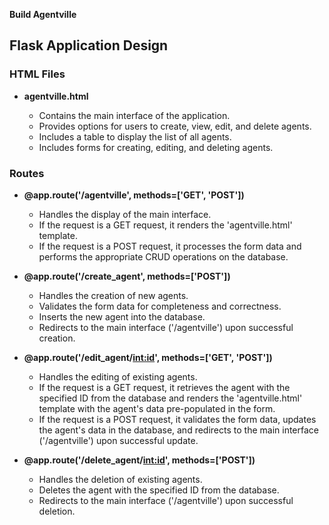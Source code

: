 **Build Agentville**

## Flask Application Design

### HTML Files

- **agentville.html**

   - Contains the main interface of the application.
   - Provides options for users to create, view, edit, and delete agents.
   - Includes a table to display the list of all agents.
   - Includes forms for creating, editing, and deleting agents.

### Routes

- **@app.route('/agentville', methods=['GET', 'POST'])**

   - Handles the display of the main interface.
   - If the request is a GET request, it renders the 'agentville.html' template.
   - If the request is a POST request, it processes the form data and performs the appropriate CRUD operations on the database.

- **@app.route('/create_agent', methods=['POST'])**

   - Handles the creation of new agents.
   - Validates the form data for completeness and correctness.
   - Inserts the new agent into the database.
   - Redirects to the main interface ('/agentville') upon successful creation.

- **@app.route('/edit_agent/<int:id>', methods=['GET', 'POST'])**

   - Handles the editing of existing agents.
   - If the request is a GET request, it retrieves the agent with the specified ID from the database and renders the 'agentville.html' template with the agent's data pre-populated in the form.
   - If the request is a POST request, it validates the form data, updates the agent's data in the database, and redirects to the main interface ('/agentville') upon successful update.

- **@app.route('/delete_agent/<int:id>', methods=['POST'])**

   - Handles the deletion of existing agents.
   - Deletes the agent with the specified ID from the database.
   - Redirects to the main interface ('/agentville') upon successful deletion.